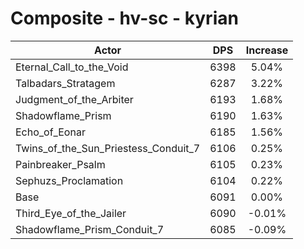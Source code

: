 # Composite - hv-sc - kyrian
| Actor | DPS | Increase |
|---|:---:|:---:|
|Eternal_Call_to_the_Void|6398|5.04%|
|Talbadars_Stratagem|6287|3.22%|
|Judgment_of_the_Arbiter|6193|1.68%|
|Shadowflame_Prism|6190|1.63%|
|Echo_of_Eonar|6185|1.56%|
|Twins_of_the_Sun_Priestess_Conduit_7|6106|0.25%|
|Painbreaker_Psalm|6105|0.23%|
|Sephuzs_Proclamation|6104|0.22%|
|Base|6091|0.00%|
|Third_Eye_of_the_Jailer|6090|-0.01%|
|Shadowflame_Prism_Conduit_7|6085|-0.09%|
